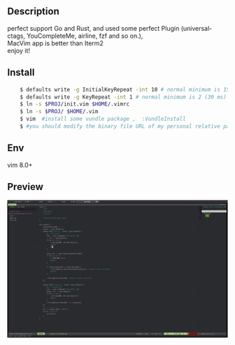 ## Description 
   perfect support Go and Rust, and used some perfect Plugin (universal-ctags, YouCompleteMe, airline, fzf and so on.),   
   MacVim app is better than Iterm2   
   enjoy it! 

## Install
```sh
    $ defaults write -g InitialKeyRepeat -int 10 # normal minimum is 15 (225 ms), speeding your keyboard
    $ defaults write -g KeyRepeat -int 1 # normal minimum is 2 (30 ms)
    $ ln -s $PROJ/init.vim $HOME/.vimrc
    $ ln -s $PROJ/ $HOME/.vim
    $ vim  #install some vundle package ,  :VundleInstall
    $ #you should modify the binary file URL of my personal relative paths in the .vimrc
```
## Env
   vim 8.0+


## Preview
![preview](preview.png)
